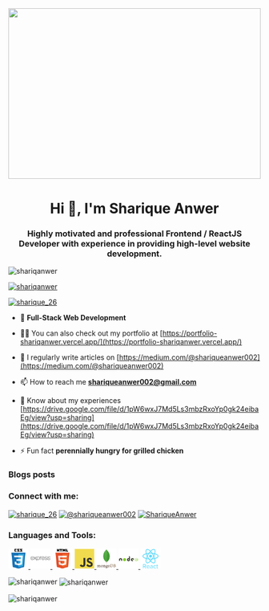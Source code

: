 <img align="centre" height=340px width=100% src="https://media.proglib.io/wp-uploads/2019/01/React_developer.png" />
<h1 align="center">Hi 👋, I'm Sharique Anwer</h1>
<h3 align="center">Highly motivated and professional Frontend / ReactJS Developer with experience in providing high-level
website development.</h3>

<p align="left"> <img src="https://komarev.com/ghpvc/?username=shariqanwer&label=Profile%20views&color=0e75b6&style=flat" alt="shariqanwer" /> </p>

<p align="left"> <a href="https://github.com/ryo-ma/github-profile-trophy"><img src="https://github-profile-trophy.vercel.app/?username=shariqanwer" alt="shariqanwer" /></a> </p>

<p align="left"> <a href="https://twitter.com/sharique_26" target="blank"><img src="https://img.shields.io/twitter/follow/sharique_26?logo=twitter&style=for-the-badge" alt="sharique_26" /></a> </p>

- 🌱 **Full-Stack Web Development**
- 👨‍💻 You can also check out my portfolio at [https://portfolio-shariqanwer.vercel.app/](https://portfolio-shariqanwer.vercel.app/)

- 📝 I regularly write articles on [https://medium.com/@shariqueanwer002](https://medium.com/@shariqueanwer002)

- 📫 How to reach me **shariqueanwer002@gmail.com**

- 📄 Know about my experiences [https://drive.google.com/file/d/1pW6wxJ7Md5Ls3mbzRxoYp0gk24eibaEg/view?usp=sharing](https://drive.google.com/file/d/1pW6wxJ7Md5Ls3mbzRxoYp0gk24eibaEg/view?usp=sharing)

- ⚡ Fun fact **perennially hungry for grilled chicken**

### Blogs posts
<!-- BLOG-POST-LIST:START -->
<!-- BLOG-POST-LIST:END -->

<h3 align="left">Connect with me:</h3>
<p align="left">
<a href="https://twitter.com/sharique_26" target="blank"><img align="center" src="https://raw.githubusercontent.com/rahuldkjain/github-profile-readme-generator/master/src/images/icons/Social/twitter.svg" alt="sharique_26" height="30" width="40" /></a>
<a href="https://medium.com/@shariqueanwer002" target="blank"><img align="center" src="https://raw.githubusercontent.com/rahuldkjain/github-profile-readme-generator/master/src/images/icons/Social/medium.svg" alt="@shariqueanwer002" height="30" width="40" /></a>
  <a href="https://www.linkedin.com/in/sharique-anwer/" target="blank"><img align="center" src="https://raw.githubusercontent.com/rahuldkjain/github-profile-readme-generator/master/src/images/icons/Social/linked-in-alt.svg" alt="ShariqueAnwer" height="30" width="40" /></a>
</p>

<h3 align="left">Languages and Tools:</h3>
<p align="left"> <a href="https://www.w3schools.com/css/" target="_blank" rel="noreferrer"> <img src="https://raw.githubusercontent.com/devicons/devicon/master/icons/css3/css3-original-wordmark.svg" alt="css3" width="40" height="40"/> </a> <a href="https://expressjs.com" target="_blank" rel="noreferrer"> <img src="https://raw.githubusercontent.com/devicons/devicon/master/icons/express/express-original-wordmark.svg" alt="express" width="40" height="40"/> </a> <a href="https://www.w3.org/html/" target="_blank" rel="noreferrer"> <img src="https://raw.githubusercontent.com/devicons/devicon/master/icons/html5/html5-original-wordmark.svg" alt="html5" width="40" height="40"/> </a> <a href="https://developer.mozilla.org/en-US/docs/Web/JavaScript" target="_blank" rel="noreferrer"> <img src="https://raw.githubusercontent.com/devicons/devicon/master/icons/javascript/javascript-original.svg" alt="javascript" width="40" height="40"/> </a> <a href="https://www.mongodb.com/" target="_blank" rel="noreferrer"> <img src="https://raw.githubusercontent.com/devicons/devicon/master/icons/mongodb/mongodb-original-wordmark.svg" alt="mongodb" width="40" height="40"/> </a> <a href="https://nodejs.org" target="_blank" rel="noreferrer"> <img src="https://raw.githubusercontent.com/devicons/devicon/master/icons/nodejs/nodejs-original-wordmark.svg" alt="nodejs" width="40" height="40"/> </a> <a href="https://reactjs.org/" target="_blank" rel="noreferrer"> <img src="https://raw.githubusercontent.com/devicons/devicon/master/icons/react/react-original-wordmark.svg" alt="react" width="40" height="40"/> </a> </p>

<p><img align="left" src="https://github-readme-stats.vercel.app/api/top-langs?username=shariqanwer&show_icons=true&locale=en&layout=compact" alt="shariqanwer" /></p>

<p>&nbsp;<img align="center" src="https://github-readme-stats.vercel.app/api?username=shariqanwer&show_icons=true&locale=en" alt="shariqanwer" /></p>

<p><img align="center" src="https://github-readme-streak-stats.herokuapp.com/?user=shariqanwer&" alt="shariqanwer" /></p>
